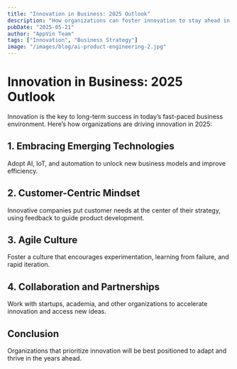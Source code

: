 ```yaml
---
title: "Innovation in Business: 2025 Outlook"
description: "How organizations can foster innovation to stay ahead in a rapidly changing world."
pubDate: "2025-05-21"
author: "AppVin Team"
tags: ["Innovation", "Business Strategy"]
image: "/images/blog/ai-product-engineering-2.jpg"
---
```


# Innovation in Business: 2025 Outlook

Innovation is the key to long-term success in today’s fast-paced business environment. Here’s how organizations are driving innovation in 2025:

## 1. Embracing Emerging Technologies
Adopt AI, IoT, and automation to unlock new business models and improve efficiency.

## 2. Customer-Centric Mindset
Innovative companies put customer needs at the center of their strategy, using feedback to guide product development.

## 3. Agile Culture
Foster a culture that encourages experimentation, learning from failure, and rapid iteration.

## 4. Collaboration and Partnerships
Work with startups, academia, and other organizations to accelerate innovation and access new ideas.

## Conclusion
Organizations that prioritize innovation will be best positioned to adapt and thrive in the years ahead.
